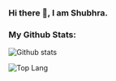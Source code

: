 ### Hi there 👋, I am Shubhra.

<!--
**shubhrabiswal/shubhrabiswal** is a ✨ _special_ ✨ repository because its `README.md` (this file) appears on your GitHub profile.

Here are some ideas to get you started:

- 🔭 I’m currently working on ...
- 🌱 I’m currently learning ...
- 👯 I’m looking to collaborate on ...
- 🤔 I’m looking for help with ...
- 💬 Ask me about ...
- 📫 How to reach me: ...
- 😄 Pronouns: ...
- ⚡ Fun fact: ...
-->
### My Github Stats:


![Github stats](https://github-readme-stats.vercel.app/api?username=shubhrabiswal&theme=vue-dark&show_icons=true&count_private=true)

![Top Lang](https://github-readme-stats.vercel.app/api/top-langs/?username=shubhrabiswal&layout=compact)

<!--
[![Repo name](https://github-readme-stats.vercel.app/api/pin/?username=shubhrabiswal&repo=python_cd
&show_owner=true)](https://github.com/shubhrabiswal/python_cd) -->


